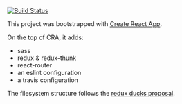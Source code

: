 [![Build Status](https://api.travis-ci.org/repositories/gvaldambrini/react-simple-boilerplate.svg)](https://travis-ci.org/gvaldambrini/react-simple-boilerplate)

This project was bootstrapped with [Create React App](https://github.com/facebookincubator/create-react-app).

On the top of CRA, it adds:
 - sass
 - redux & redux-thunk
 - react-router
 - an eslint configuration
 - a travis configuration

The filesystem structure follows the [redux ducks proposal](https://github.com/erikras/ducks-modular-redux).
